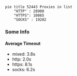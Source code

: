 
```mermaid
pie title 52443 Proxies in list
    "HTTP" : 28908
    "HTTPS": 10865
    "SOCKS" : 19202
```

### Some Info
#### Average Timeout

- mixed: 3.8s
- http: 2.0s
- https: 8.1s
- socks: 6.2s